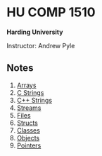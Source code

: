 # HU COMP 1510

**Harding University**

Instructor: Andrew Pyle

## Notes

1. [Arrays](arrays.md)
1. [C Strings](c-strings.md)
1. [C++ Strings](c++-strings.md)
1. [Streams](streams.md)
1. [Files](files.md)
1. [Structs](structs.md)
1. [Classes](classes.md)
1. [Objects](objects.md)
1. [Pointers](pointers.md)
